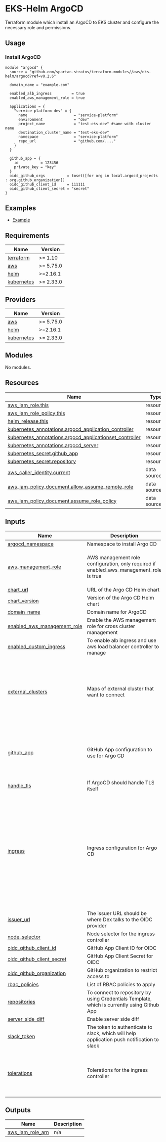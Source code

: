 # EKS-Helm ArgoCD

Terraform module which install an ArgoCD to EKS cluster and configure the necessary role and permissions.

## Usage

### Install ArgoCD

```hcl
module "argocd" {
  source = "github.com/spartan-stratos/terraform-modules//aws/eks-helm/argocd?ref=v0.2.6"

  domain_name = "example.com"

  enabled_alb_ingress         = true
  enabled_aws_management_role = true

  applications = {
    "service-platform-dev" = {
      name                     = "service-platform"
      environment              = "dev"
      project_name             = "test-eks-dev" #same with cluster name
      destination_cluster_name = "test-eks-dev"
      namespace                = "service-platform"
      repo_url                 = "github.com/...."
    }
  }

  github_app = {
    id          = 123456
    private_key = "key"
  }
  oidc_github_orgs          = toset([for org in local.argocd_projects : org.github_organization])
  oidc_github_client_id     = 111111
  oidc_github_client_secret = "secret"
}
```

## Examples

- [Example](./examples/)

<!-- BEGIN_TF_DOCS -->

## Requirements

| Name                                                                         | Version   |
|------------------------------------------------------------------------------|-----------|
| <a name="requirement_terraform"></a> [terraform](#requirement\_terraform)    | >= 1.10   |
| <a name="requirement_aws"></a> [aws](#requirement\_aws)                      | >= 5.75.0 |
| <a name="requirement_helm"></a> [helm](#requirement\_helm)                   | >=2.16.1  |
| <a name="requirement_kubernetes"></a> [kubernetes](#requirement\_kubernetes) | >= 2.33.0 |

## Providers

| Name                                                                   | Version   |
|------------------------------------------------------------------------|-----------|
| <a name="provider_aws"></a> [aws](#provider\_aws)                      | >= 5.75.0 |
| <a name="provider_helm"></a> [helm](#provider\_helm)                   | >=2.16.1  |
| <a name="provider_kubernetes"></a> [kubernetes](#provider\_kubernetes) | >= 2.33.0 |

## Modules

No modules.

## Resources

| Name                                                                                                                                                      | Type        |
|-----------------------------------------------------------------------------------------------------------------------------------------------------------|-------------|
| [aws_iam_role.this](https://registry.terraform.io/providers/hashicorp/aws/latest/docs/resources/iam_role)                                                 | resource    |
| [aws_iam_role_policy.this](https://registry.terraform.io/providers/hashicorp/aws/latest/docs/resources/iam_role_policy)                                   | resource    |
| [helm_release.this](https://registry.terraform.io/providers/hashicorp/helm/latest/docs/resources/release)                                                 | resource    |
| [kubernetes_annotations.argocd_application_controller](https://registry.terraform.io/providers/hashicorp/kubernetes/latest/docs/resources/annotations)    | resource    |
| [kubernetes_annotations.argocd_applicationset_controller](https://registry.terraform.io/providers/hashicorp/kubernetes/latest/docs/resources/annotations) | resource    |
| [kubernetes_annotations.argocd_server](https://registry.terraform.io/providers/hashicorp/kubernetes/latest/docs/resources/annotations)                    | resource    |
| [kubernetes_secret.github_app](https://registry.terraform.io/providers/hashicorp/kubernetes/latest/docs/resources/secret)                                 | resource    |
| [kubernetes_secret.repository](https://registry.terraform.io/providers/hashicorp/kubernetes/latest/docs/resources/secret)                                 | resource    |
| [aws_caller_identity.current](https://registry.terraform.io/providers/hashicorp/aws/latest/docs/data-sources/caller_identity)                             | data source |
| [aws_iam_policy_document.allow_assume_remote_role](https://registry.terraform.io/providers/hashicorp/aws/latest/docs/data-sources/iam_policy_document)    | data source |
| [aws_iam_policy_document.assume_role_policy](https://registry.terraform.io/providers/hashicorp/aws/latest/docs/data-sources/iam_policy_document)          | data source |

## Inputs

| Name                                                                                                                      | Description                                                                                 | Type                                                                                                                                                                                                                                                                                                                                                         | Default                                                                                                                                                                                                                                                                                                                                                                                                                                                                                                                                                   | Required |
|---------------------------------------------------------------------------------------------------------------------------|---------------------------------------------------------------------------------------------|--------------------------------------------------------------------------------------------------------------------------------------------------------------------------------------------------------------------------------------------------------------------------------------------------------------------------------------------------------------|-----------------------------------------------------------------------------------------------------------------------------------------------------------------------------------------------------------------------------------------------------------------------------------------------------------------------------------------------------------------------------------------------------------------------------------------------------------------------------------------------------------------------------------------------------------|:--------:|
| <a name="input_argocd_namespace"></a> [argocd\_namespace](#input\_argocd\_namespace)                                      | Namespace to install Argo CD                                                                | `string`                                                                                                                                                                                                                                                                                                                                                     | `"argocd"`                                                                                                                                                                                                                                                                                                                                                                                                                                                                                                                                                |    no    |
| <a name="input_aws_management_role"></a> [aws\_management\_role](#input\_aws\_management\_role)                           | AWS management role configuration, only required if enabled\_aws\_management\_role is true  | <pre>object({<br/>    eks_oidc_provider_arn = string<br/>    role_name             = string<br/>    eks_oidc_provider_url = string<br/>  })</pre>                                                                                                                                                                                                            | `null`                                                                                                                                                                                                                                                                                                                                                                                                                                                                                                                                                    |    no    |
| <a name="input_chart_url"></a> [chart\_url](#input\_chart\_url)                                                           | URL of the Argo CD Helm chart                                                               | `string`                                                                                                                                                                                                                                                                                                                                                     | `"https://argoproj.github.io/argo-helm"`                                                                                                                                                                                                                                                                                                                                                                                                                                                                                                                  |    no    |
| <a name="input_chart_version"></a> [chart\_version](#input\_chart\_version)                                               | Version of the Argo CD Helm chart                                                           | `string`                                                                                                                                                                                                                                                                                                                                                     | `"7.8.14"`                                                                                                                                                                                                                                                                                                                                                                                                                                                                                                                                                |    no    |
| <a name="input_domain_name"></a> [domain\_name](#input\_domain\_name)                                                     | Domain name for ArgoCD                                                                      | `string`                                                                                                                                                                                                                                                                                                                                                     | n/a                                                                                                                                                                                                                                                                                                                                                                                                                                                                                                                                                       |   yes    |
| <a name="input_enabled_aws_management_role"></a> [enabled\_aws\_management\_role](#input\_enabled\_aws\_management\_role) | Enable the AWS management role for cross cluster management                                 | `bool`                                                                                                                                                                                                                                                                                                                                                       | `false`                                                                                                                                                                                                                                                                                                                                                                                                                                                                                                                                                   |    no    |
| <a name="input_enabled_custom_ingress"></a> [enabled\_custom\_ingress](#input\_enabled\_custom\_ingress)                  | To enable alb ingress and use aws load balancer controller to manage                        | `bool`                                                                                                                                                                                                                                                                                                                                                       | `false`                                                                                                                                                                                                                                                                                                                                                                                                                                                                                                                                                   |    no    |
| <a name="input_external_clusters"></a> [external\_clusters](#input\_external\_clusters)                                   | Maps of external cluster that want to connect                                               | <pre>map(object({<br/>    assumeRole       = optional(string, "")<br/>    server           = string<br/>    labels           = optional(map(any), {})<br/>    annotations      = optional(map(any), {})<br/>    namespace        = optional(string, "")<br/>    clusterResources = optional(bool, false)<br/>    config           = map(any)<br/>  }))</pre> | `{}`                                                                                                                                                                                                                                                                                                                                                                                                                                                                                                                                                      |    no    |
| <a name="input_github_app"></a> [github\_app](#input\_github\_app)                                                        | GitHub App configuration to use for Argo CD                                                 | <pre>object({<br/>    secret_name     = string<br/>    app_id          = number<br/>    installation_id = number<br/>    private_key     = string<br/>    organization    = string<br/>  })</pre>                                                                                                                                                            | n/a                                                                                                                                                                                                                                                                                                                                                                                                                                                                                                                                                       |   yes    |
| <a name="input_handle_tls"></a> [handle\_tls](#input\_handle\_tls)                                                        | If ArgoCD should handle TLS itself                                                          | `bool`                                                                                                                                                                                                                                                                                                                                                       | `false`                                                                                                                                                                                                                                                                                                                                                                                                                                                                                                                                                   |    no    |
| <a name="input_ingress"></a> [ingress](#input\_ingress)                                                                   | Ingress configuration for Argo CD                                                           | <pre>object({<br/>    enabled       = bool<br/>    ingress_class = optional(string, "alb")<br/>    controller    = optional(string, "aws")<br/>    annotations   = optional(map(string), {})<br/>    path          = optional(string, "/*")<br/>    pathType      = optional(string, "ImplementationSpecific")<br/>  })</pre>                                | <pre>{<br/>  "annotations": {<br/>    "alb.ingress.kubernetes.io/group.name": "external",<br/>    "alb.ingress.kubernetes.io/healthcheck-path": "/health/",<br/>    "alb.ingress.kubernetes.io/listen-ports": "[{\"HTTPS\": 443}]",<br/>    "alb.ingress.kubernetes.io/scheme": "internet-facing",<br/>    "alb.ingress.kubernetes.io/target-type": "ip",<br/>    "kubernetes.io/ingress.class": "alb"<br/>  },<br/>  "controller": "aws",<br/>  "enabled": true,<br/>  "ingress_class": "alb",<br/>  "path": "/",<br/>  "pathType": "Prefix"<br/>}</pre> |    no    |
| <a name="input_issuer_url"></a> [issuer\_url](#input\_issuer\_url)                                                        | The issuer URL should be where Dex talks to the OIDC provider                               | `string`                                                                                                                                                                                                                                                                                                                                                     | `"http://argocd-dex-server:5556"`                                                                                                                                                                                                                                                                                                                                                                                                                                                                                                                         |    no    |
| <a name="input_node_selector"></a> [node\_selector](#input\_node\_selector)                                               | Node selector for the ingress controller                                                    | `map(string)`                                                                                                                                                                                                                                                                                                                                                | `{}`                                                                                                                                                                                                                                                                                                                                                                                                                                                                                                                                                      |    no    |
| <a name="input_oidc_github_client_id"></a> [oidc\_github\_client\_id](#input\_oidc\_github\_client\_id)                   | GitHub App Client ID for OIDC                                                               | `string`                                                                                                                                                                                                                                                                                                                                                     | n/a                                                                                                                                                                                                                                                                                                                                                                                                                                                                                                                                                       |   yes    |
| <a name="input_oidc_github_client_secret"></a> [oidc\_github\_client\_secret](#input\_oidc\_github\_client\_secret)       | GitHub App Client Secret for OIDC                                                           | `string`                                                                                                                                                                                                                                                                                                                                                     | n/a                                                                                                                                                                                                                                                                                                                                                                                                                                                                                                                                                       |   yes    |
| <a name="input_oidc_github_organization"></a> [oidc\_github\_organization](#input\_oidc\_github\_organization)            | GitHub organization to restrict access to                                                   | `string`                                                                                                                                                                                                                                                                                                                                                     | n/a                                                                                                                                                                                                                                                                                                                                                                                                                                                                                                                                                       |   yes    |
| <a name="input_rbac_policies"></a> [rbac\_policies](#input\_rbac\_policies)                                               | List of RBAC policies to apply                                                              | `list(string)`                                                                                                                                                                                                                                                                                                                                               | `[]`                                                                                                                                                                                                                                                                                                                                                                                                                                                                                                                                                      |    no    |
| <a name="input_repositories"></a> [repositories](#input\_repositories)                                                    | To connect to repository by using Credentials Template, which is currently using Github App | `list(string)`                                                                                                                                                                                                                                                                                                                                               | `[]`                                                                                                                                                                                                                                                                                                                                                                                                                                                                                                                                                      |    no    |
| <a name="input_server_side_diff"></a> [server\_side\_diff](#input\_server\_side\_diff)                                    | Enable server side diff                                                                     | `bool`                                                                                                                                                                                                                                                                                                                                                       | `true`                                                                                                                                                                                                                                                                                                                                                                                                                                                                                                                                                    |    no    |
| <a name="input_slack_token"></a> [slack\_token](#input\_slack\_token)                                                     | The token to authenticate to slack, which will help application push notification to slack  | `string`                                                                                                                                                                                                                                                                                                                                                     | `""`                                                                                                                                                                                                                                                                                                                                                                                                                                                                                                                                                      |    no    |
| <a name="input_tolerations"></a> [tolerations](#input\_tolerations)                                                       | Tolerations for the ingress controller                                                      | <pre>list(object({<br/>    key      = string<br/>    operator = string<br/>    value    = optional(string)<br/>    effect   = optional(string)<br/>  }))</pre>                                                                                                                                                                                               | `[]`                                                                                                                                                                                                                                                                                                                                                                                                                                                                                                                                                      |    no    |

## Outputs

| Name                                                                                       | Description |
|--------------------------------------------------------------------------------------------|-------------|
| <a name="output_aws_iam_role_arn"></a> [aws\_iam\_role\_arn](#output\_aws\_iam\_role\_arn) | n/a         |

<!-- END_TF_DOCS -->